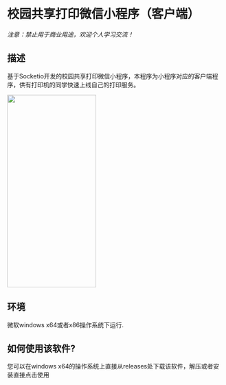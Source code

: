 # 校园共享打印微信小程序（客户端）

*注意：禁止用于商业用途，欢迎个人学习交流！*


## 描述

基于Socketio开发的校园共享打印微信小程序，本程序为小程序对应的客户端程序，供有打印机的同学快速上线自己的打印服务。



<img src="https://mmbiz.qpic.cn/mmbiz_jpg/QsUWqPChJWZEj6CLVpYsUftHauom2ah0vz6Uzrb4PCQeFMQBwLdeFokLaSIwwgPWtlTBeXvMExSOlBVqb1vKwQ/0?wx_fmt=jpeg" width = "207" height = "448" 
align=center>


## 环境


微软windows x64或者x86操作系统下运行.



## 如何使用该软件?

您可以在windows x64的操作系统上直接从releases处下载该软件，解压或者安装直接点击使用






